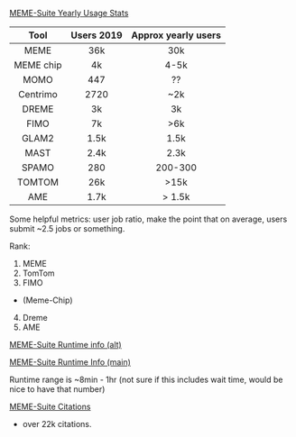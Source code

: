 [MEME-Suite Yearly Usage Stats](https://memesuite.bitbucket.io/usage_plots/MAIN-YEARLY-usage-report.pdf)

| Tool | Users 2019 | Approx yearly users |
|:---:|:---:|:-----:|
| MEME     | 36k  | 30k | (>14k runs / year)
| MEME chip| 4k   | 4-5k | (>17k runs / year)
| MOMO     | 447  | ?? |
| Centrimo | 2720 | ~2k |
| DREME    | 3k   | 3k | (>8k runs / year)
| FIMO     | 7k   | >6k| (>30k runs /year)
| GLAM2    | 1.5k | 1.5k |
| MAST     | 2.4k | 2.3k |
| SPAMO    | 280  | 200-300 |
| TOMTOM   | 26k  | >15k | (>70k runs / year)
| AME      | 1.7k | > 1.5k | (>10k runs/year)

Some helpful metrics: user job ratio, make the point that on average, users submit ~2.5 jobs or something.

Rank: 
1. MEME
2. TomTom
3. FIMO
 - (Meme-Chip)
4. Dreme
5. AME

[MEME-Suite Runtime info (alt)](http://alternate.meme-suite.org/opal2/dashboard?command=statistics&startDate=05%2F05%2F20&endDate=05%2F27%2F20&servicesName=AME&servicesName=DREME&servicesName=FIMO&servicesName=MEME&servicesName=TOMTOM)

[MEME-Suite Runtime Info (main)](http://meme-suite.org/opal2/dashboard?command=statistics&startDate=05%2F05%2F20&endDate=05%2F27%2F20&servicesName=AME&servicesName=DREME&servicesName=FIMO&servicesName=TOMTOM)

Runtime range is ~8min - 1hr (not sure if this includes wait time, would be nice to have that number)

[MEME-Suite Citations](https://scholar.google.com.au/citations?user=4PFFWg0AAAAJ&hl=en)
 - over 22k citations.
